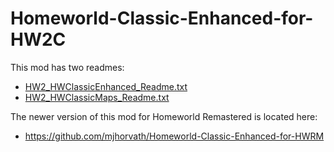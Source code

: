 # Homeworld-Classic-Enhanced-for-HW2C

This mod has two readmes:

* [HW2_HWClassicEnhanced_Readme.txt](HW2_HWClassicEnhanced_Readme.txt)
* [HW2_HWClassicMaps_Readme.txt](HW2_HWClassicMaps_Readme.txt)

The newer version of this mod for Homeworld Remastered is located here:

* https://github.com/mjhorvath/Homeworld-Classic-Enhanced-for-HWRM
